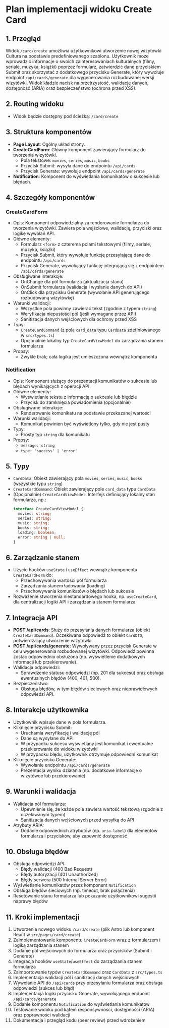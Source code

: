 # Plan implementacji widoku Create Card

## 1. Przegląd

Widok `/card/create` umożliwia użytkownikowi utworzenie nowej wizytówki Cultura na podstawie predefiniowanego szablonu. Użytkownik może wprowadzić informacje o swoich zainteresowaniach kulturalnych (filmy, seriale, muzyka, książki) poprzez formularz, zatwierdzić dane przyciskiem Submit oraz skorzystać z dodatkowego przycisku Generate, który wywołuje endpoint `/api/cards/generate` dla wygenerowania rozbudowanej wersji wizytówki. Widok kładzie nacisk na przejrzystość, walidację danych, dostępność (ARIA) oraz bezpieczeństwo (ochrona przed XSS).

## 2. Routing widoku

- Widok będzie dostępny pod ścieżką: `/card/create`

## 3. Struktura komponentów

- **Page Layout**: Ogólny układ strony.
- **CreateCardForm**: Główny komponent zawierający formularz do tworzenia wizytówki.
  - Pola tekstowe: `movies`, `series`, `music`, `books`
  - Przycisk Submit: wysyła dane do endpointu `/api/cards`
  - Przycisk Generate: wywołuje endpoint `/api/cards/generate`
- **Notification**: Komponent do wyświetlania komunikatów o sukcesie lub błędach.

## 4. Szczegóły komponentów

### CreateCardForm

- Opis: Komponent odpowiedzialny za renderowanie formularza do tworzenia wizytówki. Zawiera pola wejściowe, walidację, przyciski oraz logikę wywołań API.
- Główne elementy:
  - Formularz `<form>` z czterema polami tekstowymi (filmy, seriale, muzyka, książki)
  - Przycisk Submit, który wywołuje funkcję przesyłającą dane do endpointu `/api/cards`
  - Przycisk Generate, wywołujący funkcję integrującą się z endpointem `/api/cards/generate`
- Obsługiwane interakcje:
  - OnChange dla pól formularza (aktualizacja stanu)
  - OnSubmit formularza (walidacja i wysłanie danych do API)
  - OnClick dla przycisku Generate (wywołanie API generującego rozbudowaną wizytówkę)
- Warunki walidacji:
  - Wszystkie pola powinny zawierać tekst (zgodnie z typem `string`)
  - Weryfikacja niepustości pól (jeśli wymagane przez API)
  - Sanitizacja danych wejściowych dla ochrony przed XSS
- Typy:
  - `CreateCardCommand` (z pola `card_data` typu `CardData` zdefiniowanego w `src/types.ts`)
  - Opcjonalnie lokalny typ `CreateCardViewModel` do zarządzania stanem formularza
- Propsy:
  - Zwykle brak; cała logika jest umieszczona wewnątrz komponentu

### Notification

- Opis: Komponent służący do prezentacji komunikatów o sukcesie lub błędach wynikających z operacji API.
- Główne elementy:
  - Wyświetlanie tekstu z informacją o sukcesie lub błędzie
  - Przycisk do zamknięcia powiadomienia (opcjonalnie)
- Obsługiwane interakcje:
  - Renderowanie komunikatu na podstawie przekazanej wartości
- Warunki walidacji:
  - Komunikat powinien być wyświetlony tylko, gdy nie jest pusty
- Typy:
  - Prosty typ `string` dla komunikatu
- Propsy:
  - `message: string`
  - `type: 'success' | 'error'`

## 5. Typy

- `CardData`: Obiekt zawierający pola `movies`, `series`, `music`, `books` (wszystkie typu `string`)
- `CreateCardCommand`: Obiekt zawierający pole `card_data` typu `CardData`
- (Opcjonalnie) `CreateCardViewModel`: Interfejs definiujący lokalny stan formularza, np.:
  ```ts
  interface CreateCardViewModel {
    movies: string;
    series: string;
    music: string;
    books: string;
    loading: boolean;
    error: string | null;
  }
  ```

## 6. Zarządzanie stanem

- Użycie hooków `useState` i `useEffect` wewnątrz komponentu `CreateCardForm` do:
  - Przechowywania wartości pól formularza
  - Zarządzania stanem ładowania (loading)
  - Przechowywania komunikatów o błędach lub sukcesie
- Rozważenie stworzenia niestandardowego hooka, np. `useCreateCard`, dla centralizacji logiki API i zarządzania stanem formularza

## 7. Integracja API

- **POST /api/cards**: Służy do przesyłania danych formularza (obiekt `CreateCardCommand`). Oczekiwana odpowiedź to obiekt `CardDTO`, potwierdzający utworzenie wizytówki.
- **POST /api/cards/generate**: Wywoływany przez przycisk Generate w celu wygenerowania rozbudowanej wizytówki. Odpowiedź powinna zostać odpowiednio obsłużona (np. wyświetlenie dodatkowych informacji lub przekierowanie).
- Walidacja odpowiedzi:
  - Sprawdzenie statusu odpowiedzi (np. 201 dla sukcesu) oraz obsługa ewentualnych błędów (400, 401, 500).
- Bezpieczeństwo:
  - Obsługa błędów, w tym błędów sieciowych oraz nieprawidłowych odpowiedzi API.

## 8. Interakcje użytkownika

- Użytkownik wpisuje dane w pola formularza.
- Kliknięcie przycisku Submit:
  - Uruchamia weryfikację i walidację pól
  - Dane są wysyłane do API
  - W przypadku sukcesu wyświetlany jest komunikat i ewentualne przekierowanie do widoku wizytówki
  - W przypadku błędu, użytkownik otrzymuje odpowiedni komunikat
- Kliknięcie przycisku Generate:
  - Wywołanie endpointu `/api/cards/generate`
  - Prezentacja wyniku działania (np. dodatkowe informacje o wizytówce lub przekierowanie)

## 9. Warunki i walidacja

- Walidacja pól formularza:
  - Upewnienie się, że każde pole zawiera wartość tekstową (zgodnie z oczekiwanym typem)
  - Sanitizacja danych wejściowych przed wysyłką do API
- Atrybuty ARIA:
  - Dodanie odpowiednich atrybutów (np. `aria-label`) dla elementów formularza i przycisków, aby zapewnić dostępność

## 10. Obsługa błędów

- Obsługa odpowiedzi API:
  - Błędy walidacji (400 Bad Request)
  - Błędy autoryzacji (401 Unauthorized)
  - Błędy serwera (500 Internal Server Error)
- Wyświetlanie komunikatów przez komponent `Notification`
- Obsługa błędów sieciowych (np. timeout, brak połączenia)
- Resetowanie stanu formularza lub pokazanie użytkownikowi sugestii naprawy błędów

## 11. Kroki implementacji

1. Utworzenie nowego widoku `/card/create` (plik Astro lub komponent React w `src/pages/card/create`)
2. Zaimplementowanie komponentu `CreateCardForm` wraz z formularzem i logiką zarządzania stanem
3. Dodanie pól wejściowych do formularza oraz przycisków (Submit i Generate)
4. Integracja hooków `useState`/`useEffect` do zarządzania stanem formularza
5. Zaimportowanie typów `CreateCardCommand` oraz `CardData` z `src/types.ts`
6. Implementacja walidacji pól i sanitizacji danych wejściowych
7. Wywołanie API do `/api/cards` przy przesyłaniu formularza oraz obsługa odpowiedzi (sukces lub błąd)
8. Implementacja logiki przycisku Generate, wywołującego endpoint `/api/cards/generate`
9. Dodanie komponentu `Notification` do wyświetlania komunikatów
10. Testowanie widoku pod kątem responsywności, dostępności (ARIA) oraz poprawności walidacji
11. Dokumentacja i przegląd kodu (peer review) przed wdrożeniem
